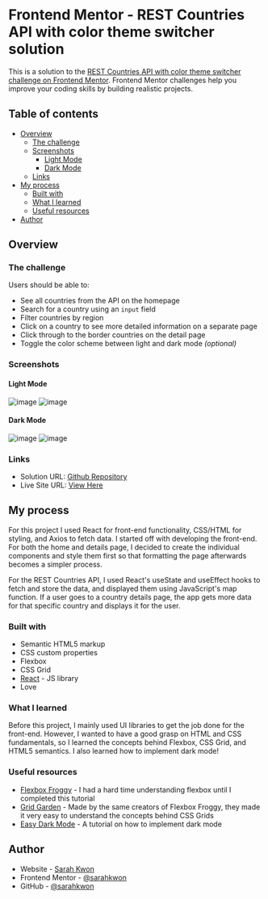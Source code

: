 # Frontend Mentor - REST Countries API with color theme switcher solution

This is a solution to the [REST Countries API with color theme switcher challenge on Frontend Mentor](https://www.frontendmentor.io/challenges/rest-countries-api-with-color-theme-switcher-5cacc469fec04111f7b848ca). Frontend Mentor challenges help you improve your coding skills by building realistic projects. 

## Table of contents

- [Overview](#overview)
  - [The challenge](#the-challenge)
  - [Screenshots](#screenshots)
    - [Light Mode](#light-mode)
    - [Dark Mode](#dark-mode)
  - [Links](#links)
- [My process](#my-process)
  - [Built with](#built-with)
  - [What I learned](#what-i-learned)
  - [Useful resources](#useful-resources)
- [Author](#author)

## Overview

### The challenge

Users should be able to:

- See all countries from the API on the homepage
- Search for a country using an `input` field
- Filter countries by region
- Click on a country to see more detailed information on a separate page
- Click through to the border countries on the detail page
- Toggle the color scheme between light and dark mode *(optional)*

### Screenshots

#### Light Mode 

![image](https://user-images.githubusercontent.com/55962587/230550411-320ec0fa-e903-4fa4-b157-13c0a218eba9.png)
![image](https://user-images.githubusercontent.com/55962587/230550366-acf07875-9b0d-4ae0-8596-3f35b4abe70b.png)

#### Dark Mode 

![image](https://user-images.githubusercontent.com/55962587/230550317-f707b774-60bd-487d-a132-d40278643b6e.png)
![image](https://user-images.githubusercontent.com/55962587/230550266-7c1c29ff-f8bc-4004-bae4-e1c296bf2ad4.png)

### Links

- Solution URL: [Github Repository](https://github.com/sarahkwon/REST-Countries-Website)
- Live Site URL: [View Here](https://your-live-site-url.com)

## My process

For this project I used React for front-end functionality, CSS/HTML for styling, and Axios to fetch data. I started off with developing the front-end. For both the home and details page, I decided to create the individual components and style them first so that formatting the page afterwards becomes a simpler process.

For the REST Countries API, I used React's useState and useEffect hooks to fetch and store the data, and displayed them using JavaScript's map function. If a user goes to a country details page, the app gets more data for that specific country and displays it for the user. 

### Built with

- Semantic HTML5 markup
- CSS custom properties
- Flexbox
- CSS Grid
- [React](https://reactjs.org/) - JS library
- Love

### What I learned

Before this project, I mainly used UI libraries to get the job done for the front-end. However, I wanted to have a good grasp on HTML and CSS fundamentals, so I learned the concepts behind Flexbox, CSS Grid, and HTML5 semantics. I also learned how to implement dark mode! 

### Useful resources

- [Flexbox Froggy](https://flexboxfroggy.com/) - I had a hard time understanding flexbox until I completed this tutorial
- [Grid Garden](https://cssgridgarden.com/) - Made by the same creators of Flexbox Froggy, they made it very easy to understand the concepts behind CSS Grids
- [Easy Dark Mode](https://css-tricks.com/easy-dark-mode-and-multiple-color-themes-in-react/) - A tutorial on how to implement dark mode

## Author

- Website - [Sarah Kwon](https://sarahkwon.github.io)
- Frontend Mentor - [@sarahkwon](https://www.frontendmentor.io/profile/sarahkwon)
- GitHub - [@sarahkwon](https://github.com/sarahkwon)
